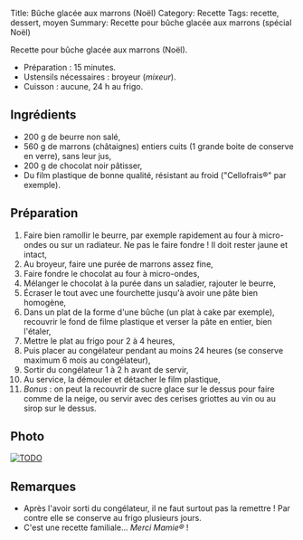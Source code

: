 Title: Bûche glacée aux marrons (Noël)
Category: Recette
Tags: recette, dessert, moyen
Summary: Recette pour bûche glacée aux marrons (spécial Noël)

Recette pour bûche glacée aux marrons (Noël).

- Préparation : 15 minutes.
- Ustensils nécessaires : broyeur (*mixeur*).
- Cuisson : aucune, 24 h au frigo.

## Ingrédients
- 200 g de beurre non salé,
- 560 g de marrons (châtaignes) entiers cuits (1 grande boite de conserve en verre), sans leur jus,
- 200 g de chocolat noir pâtisser,
- Du film plastique de bonne qualité, résistant au froid ("Cellofrais®" par exemple).

## Préparation
1. Faire bien ramollir le beurre, par exemple rapidement au four à micro-ondes ou sur un radiateur. Ne pas le faire fondre ! Il doit rester jaune et intact,
2. Au broyeur, faire une purée de marrons assez fine,
3. Faire fondre le chocolat au four à micro-ondes,
4. Mélanger le chocolat à la purée dans un saladier, rajouter le beurre,
5. Écraser le tout avec une fourchette jusqu'à avoir une pâte bien homogène,
6. Dans un plat de la forme d'une bûche (un plat à cake par exemple), recouvrir le fond de filme plastique et verser la pâte en entier, bien l'étaler,
7. Mettre le plat au frigo pour 2 à 4 heures,
8. Puis placer au congélateur pendant au moins 24 heures (se conserve maximum 6 mois au congélateur),
9. Sortir du congélateur 1 à 2 h avant de servir,
10. Au service, la démouler et détacher le film plastique,
11. *Bonus* : on peut la recouvrir de sucre glace sur le dessus pour faire comme de la neige, ou servir avec des cerises griottes au vin ou au sirop sur le dessus.

## Photo
[![TODO]({filename}images/blank.png)](TODO)

## Remarques
- Après l'avoir sorti du congélateur, il ne faut surtout pas la remettre ! Par contre elle se conserve au frigo plusieurs jours.
- C'est une recette familiale... *Merci Mamie®* !
